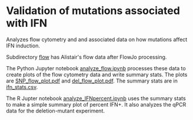 # Validation of mutations associated with IFN

Analyzes flow cytometry and and associated data on how mutations affect IFN induction.

Subdirectory [flow](flow) has Alistair's flow data after FlowJo processing.

The Python Jupyter notebook [analyze_flow.ipynb](analyze_flow.ipynb) processes these data to create plots of the flow cytometry data and write summary stats.
The plots are [SNP_flow_plot.pdf](SNP_flow_plot.pdf) and [del_flow_plot.pdf](del_flow_plot.pdf).
The summary stats are in [ifn_stats.csv](ifn_stats.csv).

The R Jupter notebook [analyze_IFNpercent.ipynb](analyze_IFNpercent.ipynb) uses the summary stats to make a simple summary plot of percent IFN+.
It also analyzes the qPCR data for the deletion-mutant experiment.

